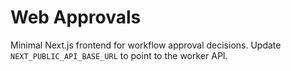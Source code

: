 # Web Approvals

Minimal Next.js frontend for workflow approval decisions. Update `NEXT_PUBLIC_API_BASE_URL` to point to the worker API.
